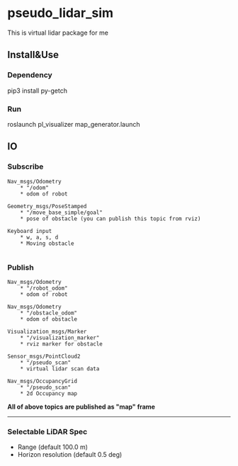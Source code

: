 # pseudo_lidar_sim

This is virtual lidar package for me





## Install&Use

### Dependency
pip3 install py-getch

### Run
roslaunch pl_visualizer map_generator.launch


## IO

### Subscribe

```
Nav_msgs/Odometry 
    * "/odom"
    * odom of robot

Geometry_msgs/PoseStamped
    * "/move_base_simple/goal"
    * pose of obstacle (you can publish this topic from rviz)
    
Keyboard input
    * w, a, s, d
    * Moving obstacle
    
```



### Publish

```
Nav_msgs/Odometry
    * "/robot_odom"
    * odom of robot

Nav_msgs/Odometry
    * "/obstacle_odom"
    * odom of obstacle

Visualization_msgs/Marker
    * "/visualization_marker"
    * rviz marker for obstacle

Sensor_msgs/PointCloud2
    * "/pseudo_scan"
    * virtual lidar scan data

Nav_msgs/OccupancyGrid
    * "/pseudo_scan"
    * 2d Occupancy map
```

**All of above topics are published as "map" frame**



---


### Selectable LiDAR Spec
- Range                 (default 100.0 m)
- Horizon resolution    (default 0.5 deg)